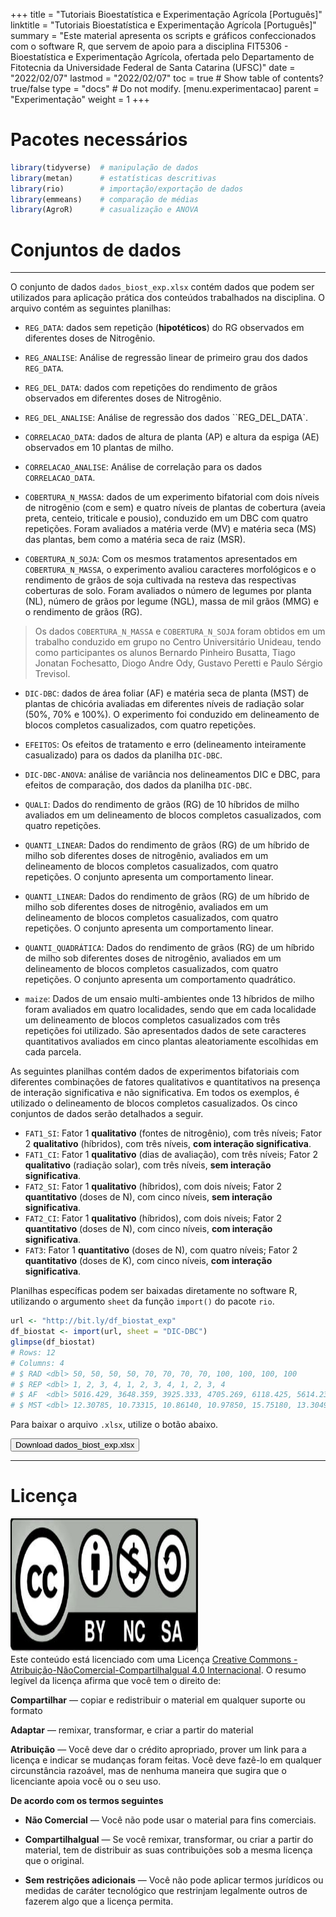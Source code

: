 +++
title = "Tutoriais Bioestatística e Experimentação Agrícola [Português]"
linktitle = "Tutoriais Bioestatística e Experimentação Agrícola [Português]"
summary = "Este material apresenta os scripts e gráficos confeccionados com o software R, que servem de apoio para a disciplina FIT5306 - Bioestatística e Experimentação Agrícola, ofertada pelo Departamento de Fitotecnia da Universidade Federal de Santa Catarina (UFSC)"
date = "2022/02/07"
lastmod = "2022/02/07"
toc = true  # Show table of contents? true/false
type = "docs"  # Do not modify.
[menu.experimentacao]
    parent = "Experimentação"
    weight = 1
+++





# <i class="fas fa-box-open"></i> Pacotes necessários


```r
library(tidyverse)  # manipulação de dados
library(metan)      # estatísticas descritivas
library(rio)        # importação/exportação de dados
library(emmeans)    # comparação de médias
library(AgroR)      # casualização e ANOVA
```


# <i class="fas fa-database"></i> Conjuntos de dados

---------------------------------

O conjunto de dados `dados_biost_exp.xlsx` contém dados que podem ser utilizados para aplicação prática dos conteúdos trabalhados na disciplina. O arquivo contém as seguintes planilhas:

* `REG_DATA`: dados sem repetição (**hipotéticos**) do RG observados em diferentes doses de Nitrogênio.
* `REG_ANALISE`: Análise de regressão linear de primeiro grau dos dados `REG_DATA`.
* `REG_DEL_DATA`: dados com repetições do rendimento de grãos observados em diferentes doses de Nitrogênio.
* `REG_DEL_ANALISE`: Análise de regressão dos dados ``REG_DEL_DATA`.
* `CORRELACAO_DATA`: dados de altura de planta (AP) e altura da espiga (AE) observados em 10 plantas de milho.
* `CORRELACAO_ANALISE`: Análise de correlação para os dados `CORRELACAO_DATA`.

* `COBERTURA_N_MASSA`: dados de um experimento bifatorial com dois níveis de nitrogênio (com e sem) e quatro níveis de plantas de cobertura (aveia preta, centeio, triticale e pousio), conduzido em um DBC com quatro repetições. Foram avaliados a matéria verde (MV) e matéria seca (MS) das plantas, bem como a matéria seca de raiz (MSR).

* `COBERTURA_N_SOJA`: Com os mesmos tratamentos apresentados em `COBERTURA_N_MASSA`, o experimento avaliou caracteres morfológicos e o rendimento de grãos de soja cultivada na resteva das respectivas coberturas de solo. Foram avaliados o número de legumes por planta (NL), número de grãos por legume (NGL), massa de mil grãos (MMG) e o rendimento de grãos (RG).


> Os dados `COBERTURA_N_MASSA` e `COBERTURA_N_SOJA` foram obtidos em um trabalho conduzido em grupo no Centro Universitário Unideau, tendo como participantes os alunos Bernardo Pinheiro Busatta, Tiago Jonatan Fochesatto, Diogo Andre Ody, Gustavo Peretti e Paulo Sérgio Trevisol.

* `DIC-DBC`: dados de área foliar (AF) e matéria seca de planta (MST) de plantas de chicória avaliadas em diferentes níveis de radiação solar (50%, 70% e 100%). O experimento foi conduzido em delineamento de blocos completos casualizados, com quatro repetições.

* `EFEITOS`: Os efeitos de tratamento e erro (delineamento inteiramente casualizado) para os dados da planilha `DIC-DBC`.

* `DIC-DBC-ANOVA`: análise de variância nos delineamentos DIC e DBC, para efeitos de comparação, dos dados da planilha `DIC-DBC`.

* `QUALI`: Dados do rendimento de grãos (RG) de 10 híbridos de milho avaliados em um delineamento de blocos completos casualizados, com quatro repetições.

* `QUANTI_LINEAR`:  Dados do rendimento de grãos (RG) de um híbrido de milho sob diferentes doses de nitrogênio, avaliados em um delineamento de blocos completos casualizados, com quatro repetições. O conjunto apresenta um comportamento linear.

* `QUANTI_LINEAR`:  Dados do rendimento de grãos (RG) de um híbrido de milho sob diferentes doses de nitrogênio, avaliados em um delineamento de blocos completos casualizados, com quatro repetições. O conjunto apresenta um comportamento linear.

* `QUANTI_QUADRÁTICA`:  Dados do rendimento de grãos (RG) de um híbrido de milho sob diferentes doses de nitrogênio, avaliados em um delineamento de blocos completos casualizados, com quatro repetições. O conjunto apresenta um comportamento quadrático.

* `maize`: Dados de um ensaio multi-ambientes onde 13 híbridos de milho foram avaliados em quatro localidades, sendo que em cada localidade um delineamento de blocos completos casualizados com três repetições foi utilizado. São apresentados dados de sete caracteres quantitativos avaliados em cinco plantas aleatoriamente escolhidas em cada parcela.


As seguintes planilhas contém dados de experimentos bifatoriais com diferentes combinações de fatores qualitativos e quantitativos na presença de interação significativa e não significativa. Em todos os exemplos, é utilizado o delineamento de blocos completos casualizados. Os cinco conjuntos de dados serão detalhados a seguir.

* `FAT1_SI`: Fator 1 **qualitativo** (fontes de nitrogênio), com três níveis; Fator 2 **qualitativo** (híbridos), com três níveis, **com interação significativa**.
* `FAT1_CI`: Fator 1 **qualitativo** (dias de avaliação), com três níveis; Fator 2 **qualitativo** (radiação solar), com três níveis, **sem interação significativa**. 
* `FAT2_SI`: Fator 1 **qualitativo** (híbridos), com dois níveis; Fator 2 **quantitativo** (doses de N), com cinco níveis, **sem interação significativa**.
* `FAT2_CI`: Fator 1 **qualitativo** (híbridos), com dois níveis; Fator 2 **quantitativo** (doses de N), com cinco níveis, **com interação significativa**.
* `FAT3`: Fator 1 **quantitativo** (doses de N), com quatro níveis; Fator 2 **quantitativo** (doses de K), com cinco níveis, **com interação significativa**.


Planilhas específicas podem ser baixadas diretamente no software R, utilizando o argumento `sheet` da função `import()` do pacote `rio`.


```r
url <- "http://bit.ly/df_biostat_exp"
df_biostat <- import(url, sheet = "DIC-DBC")
glimpse(df_biostat)
# Rows: 12
# Columns: 4
# $ RAD <dbl> 50, 50, 50, 50, 70, 70, 70, 70, 100, 100, 100, 100
# $ REP <dbl> 1, 2, 3, 4, 1, 2, 3, 4, 1, 2, 3, 4
# $ AF  <dbl> 5016.429, 3648.359, 3925.333, 4705.269, 6118.425, 5614.233, 5109.9~
# $ MST <dbl> 12.30785, 10.73315, 10.86140, 10.97850, 15.75180, 13.30495, 13.884~
```

Para baixar o arquivo `.xlsx`, utilize o botão abaixo.

<a href="http://bit.ly/df_biostat_exp" target="_blank" rel="noopener">
  <button class="btn btn-success"><i class="fa fa-save"></i> Download dados_biost_exp.xlsx</button>
</a>


------------------------------------------






# <i class="fab fa-creative-commons"></i> Licença

<a rel="license" href="http://creativecommons.org/licenses/by-nc-sa/4.0/" target="_blank" rel="noopener"><img alt="Licença Creative Commons" style="border-width:0" src="https://raw.githubusercontent.com/TiagoOlivoto/tiagoolivoto/master/static/img/gemsr/license.jpg" width="300" height="214" /></a><br />Este conteúdo está licenciado com uma Licença <a rel="license" href="http://creativecommons.org/licenses/by-nc-sa/4.0/">Creative Commons - Atribuição-NãoComercial-CompartilhaIgual 4.0 Internacional</a>. O resumo legível da licença afirma que você tem o direito de:

<i class="fas fa-check"></i> **Compartilhar** — copiar e redistribuir o material em qualquer suporte ou formato

<i class="fas fa-check"></i>**Adaptar** — remixar, transformar, e criar a partir do material

<i class="fas fa-check"></i>**Atribuição** — Você deve dar o crédito apropriado, prover um link para a licença e indicar se mudanças foram feitas. Você deve fazê-lo em qualquer circunstância razoável, mas de nenhuma maneira que sugira que o licenciante apoia você ou o seu uso.

<i class="fas fa-check"></i>**De acordo com os termos seguintes**

   * **Não Comercial** — Você não pode usar o material para fins comerciais.

   * **CompartilhaIgual** — Se você remixar, transformar, ou criar a partir do material, tem de distribuir as suas contribuições sob a mesma licença que o original.

   * **Sem restrições adicionais** — Você não pode aplicar termos jurídicos ou medidas de caráter tecnológico que restrinjam legalmente outros de fazerem algo que a licença permita.
